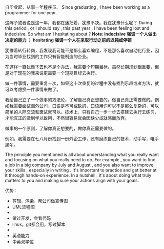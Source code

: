 自毕业起，从事一年程序员。
Since graduating , I have been working as a programmer for one year.

这阵子或者说是这一年，我都在迷茫着，犹豫不决。我在犹豫什么呢？
During this period , or I should say , this past year , I have been feeling lost and indecisive. So what am I hesitating about ?
**Note: indecisive 强调一个人做出决定的能力 ； hesitating 强调一个人在采取行动之前的迟钝或停顿**

犹豫着转行转岗，我发现我可能不是那么喜欢编程，不是那么喜欢自动化行业，因为当时毕业找到的工作只有智能制造的企业。

在这样一直犹豫下去也不是个办法，我需要个短期目标，虽然长期规划很重要，但是对于现在的我来说更需要一个短期目标去执行。

做一件事情，需要重复十次，如果这十次重复的过程中没有找到乐趣或者方法，就可以考虑换一件事情来做了。

我给自己立了一个做事的方法论，了解自己真正想要的，做自己真正需要做的。例如我需要面试海外公司，口语是不可或缺的，口语用词可以不是那么复杂的，可以简单的人际交流和面试就可以。技术上，只有自己一步一步去搭建去执行去练习，才能真正的做到学以致用，不然很容易就会因缺少成就感而放弃。





做事的一个原则，了解你真正想要的，做你真正需要做的。

例如，我需要在七八月份找到一份外企工作，还有磨练自己的技术，动手写，唯手熟尔。

The principle you mentioned is all about understanding what you really want and focusing on what you really need to do.
For example , you want to find a job in a big company by July and August , and you also want to improve your skills , especially in writing . It's important to practice and get better at it through hands-on experience.
In a nutshell , it's about doing what truly matters to you and making sure your actions align with your goals.

优势：

- 剪辑，渲染，帮公司做宣传图
- UML流程图
- 
- 做过开发，会看代码
- linux，git都会用，写过脚本
- 
- 英语能力
- 中英双学位


